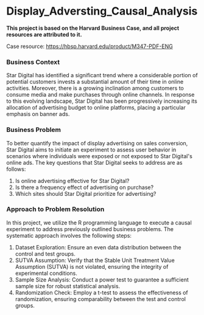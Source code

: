 # Display_Adversting_Causal_Analysis

**This project is based on the Harvard Business Case, and all project resources are attributed to it.**

Case resource: https://hbsp.harvard.edu/product/M347-PDF-ENG

### Business Context
Star Digital has identified a significant trend where a considerable portion of potential customers invests a substantial amount of their time in online activities. Moreover, there is a growing inclination among customers to consume media and make purchases through online channels. In response to this evolving landscape, Star Digital has been progressively increasing its allocation of advertising budget to online platforms, placing a particular emphasis on banner ads.

### Business Problem
To better quantify the impact of display advertising on sales conversion, Star Digital aims to initiate an experiment to assess user behavior in scenarios where individuals were exposed or not exposed to Star Digital's online ads. The key questions that Star Digital seeks to address are as follows:

1. Is online advertising effective for Star Digital?
2. Is there a frequency effect of advertising on purchase?
3. Which sites should Star Digital prioritize for advertising?

### Approach to Problem Resolution
In this project, we utilize the R programming language to execute a causal experiment to address previously outlined business problems. The systematic approach involves the following steps:

1. Dataset Exploration: Ensure an even data distribution between the control and test groups.
2. SUTVA Assumption: Verify that the Stable Unit Treatment Value Assumption (SUTVA) is not violated, ensuring the integrity of experimental conditions.
3. Sample Size Analysis: Conduct a power test to guarantee a sufficient sample size for robust statistical analysis.
4. Randomization Check: Employ a t-test to assess the effectiveness of randomization, ensuring comparability between the test and control groups.

